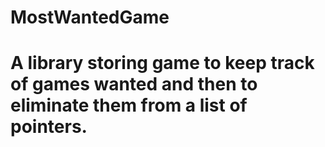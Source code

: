 # MostWantedGame
# A library storing game to keep track of games wanted and then to eliminate them from a list of pointers.
